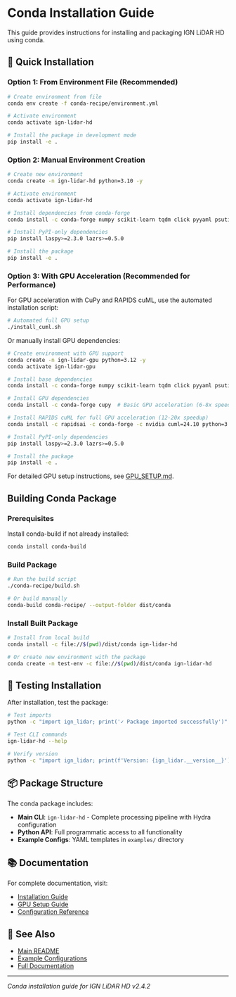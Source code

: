 # Conda Installation Guide

This guide provides instructions for installing and packaging IGN LiDAR HD using conda.

## 🚀 Quick Installation

### Option 1: From Environment File (Recommended)

```bash
# Create environment from file
conda env create -f conda-recipe/environment.yml

# Activate environment
conda activate ign-lidar-hd

# Install the package in development mode
pip install -e .
```

### Option 2: Manual Environment Creation

```bash
# Create new environment
conda create -n ign-lidar-hd python=3.10 -y

# Activate environment
conda activate ign-lidar-hd

# Install dependencies from conda-forge
conda install -c conda-forge numpy scikit-learn tqdm click pyyaml psutil requests pillow hydra-core omegaconf h5py

# Install PyPI-only dependencies
pip install laspy>=2.3.0 lazrs>=0.5.0

# Install the package
pip install -e .
```

### Option 3: With GPU Acceleration (Recommended for Performance)

For GPU acceleration with CuPy and RAPIDS cuML, use the automated installation script:

```bash
# Automated full GPU setup
./install_cuml.sh
```

Or manually install GPU dependencies:

```bash
# Create environment with GPU support
conda create -n ign-lidar-gpu python=3.12 -y
conda activate ign-lidar-gpu

# Install base dependencies
conda install -c conda-forge numpy scikit-learn tqdm click pyyaml psutil requests pillow hydra-core omegaconf h5py

# Install GPU dependencies
conda install -c conda-forge cupy  # Basic GPU acceleration (6-8x speedup)

# Install RAPIDS cuML for full GPU acceleration (12-20x speedup)
conda install -c rapidsai -c conda-forge -c nvidia cuml=24.10 python=3.12 cuda-version=12.5

# Install PyPI-only dependencies
pip install laspy>=2.3.0 lazrs>=0.5.0

# Install the package
pip install -e .
```

For detailed GPU setup instructions, see [GPU_SETUP.md](../GPU_SETUP.md).

## Building Conda Package

### Prerequisites

Install conda-build if not already installed:

```bash
conda install conda-build
```

### Build Package

```bash
# Run the build script
./conda-recipe/build.sh

# Or build manually
conda-build conda-recipe/ --output-folder dist/conda
```

### Install Built Package

```bash
# Install from local build
conda install -c file://$(pwd)/dist/conda ign-lidar-hd

# Or create new environment with the package
conda create -n test-env -c file://$(pwd)/dist/conda ign-lidar-hd
```

## 🧪 Testing Installation

After installation, test the package:

```bash
# Test imports
python -c "import ign_lidar; print('✓ Package imported successfully')"

# Test CLI commands
ign-lidar-hd --help

# Verify version
python -c "import ign_lidar; print(f'Version: {ign_lidar.__version__}')"
```

## 📦 Package Structure

The conda package includes:

- **Main CLI**: `ign-lidar-hd` - Complete processing pipeline with Hydra configuration
- **Python API**: Full programmatic access to all functionality
- **Example Configs**: YAML templates in `examples/` directory

## 📚 Documentation

For complete documentation, visit:

- [Installation Guide](https://sducournau.github.io/IGN_LIDAR_HD_DATASET/installation/quick-start)
- [GPU Setup Guide](../GPU_SETUP.md)
- [Configuration Reference](https://sducournau.github.io/IGN_LIDAR_HD_DATASET/api/configuration)

## 🔗 See Also

- [Main README](../README.md)
- [Example Configurations](../examples/README.md)
- [Full Documentation](https://sducournau.github.io/IGN_LIDAR_HD_DATASET/)

---

*Conda installation guide for IGN LiDAR HD v2.4.2*
